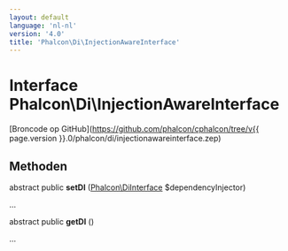 ```yaml
---
layout: default
language: 'nl-nl'
version: '4.0'
title: 'Phalcon\Di\InjectionAwareInterface'
---
```

# Interface **Phalcon\Di\InjectionAwareInterface**

[Broncode op GitHub](https://github.com/phalcon/cphalcon/tree/v{{ page.version }}.0/phalcon/di/injectionawareinterface.zep)

## Methoden

abstract public **setDI** ([Phalcon\DiInterface](Phalcon_DiInterface) $dependencyInjector)

...

abstract public **getDI** ()

...